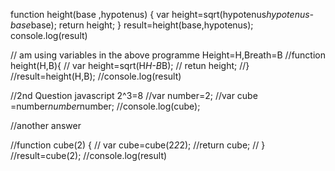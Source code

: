 function height(base ,hypotenus) {
    var height=sqrt(hypotenus*hypotenus-base*base);
    return height;
  }
  result=height(base,hypotenus);
  console.log(result)
  
  // am using variables in the above programme Height=H,Breath=B 
  //function height(H,B){
     // var height=sqrt(H*H-B*B);
     // retun height;
 //}
 //result=height(H,B);
 //console.log(result)

//2nd Question javascript 2^3=8
 //var number=2;
 //var cube =number*number*number;
 //console.log(cube);

//another answer

 //function cube(2) {
   // var cube=cube(2*2*2);
    //return cube;
 // }
  //result=cube(2);
  //console.log(result)


 
